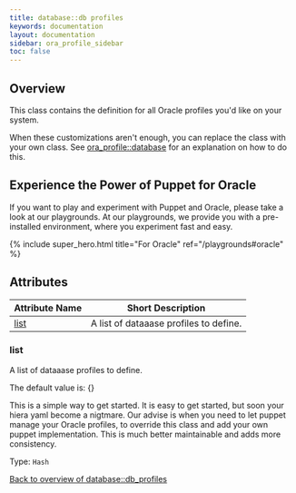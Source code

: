 ```yaml
---
title: database::db profiles
keywords: documentation
layout: documentation
sidebar: ora_profile_sidebar
toc: false
---
```

## Overview

This class contains the definition for all Oracle profiles you'd like on your system.

When these customizations aren't enough, you can replace the class with your own class. See [ora_profile::database](./database.html) for an explanation on how to do this.





## Experience the Power of Puppet for Oracle

If you want to play and experiment with Puppet and Oracle, please take a look at our playgrounds. At our playgrounds, we provide you with a pre-installed environment, where you experiment fast and easy.

{% include super_hero.html title="For Oracle" ref="/playgrounds#oracle" %}


## Attributes



Attribute Name                      | Short Description                      |
----------------------------------- | -------------------------------------- |
[list](#database::db_profiles_list) | A list of dataaase profiles to define. |




### list<a name='database::db_profiles_list'>

A list of dataaase profiles to define.

The default value is: {}

This is a simple way to get started. It is easy to get started, but soon your hiera yaml become a nigtmare. Our advise is when you need to let puppet manage your Oracle profiles, to override this class and  add your own puppet implementation. This is much better maintainable
and adds more consistency.

Type: `Hash`


[Back to overview of database::db_profiles](#attributes)
